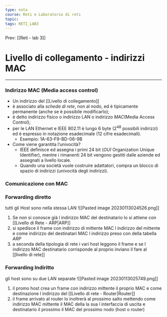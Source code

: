 ```yaml
---
type: nota
course: Reti e Laboratorio di reti
topic: 
tags: RETI_LAB3 
---
```


Prev: [[Reti - lab 3]]

# Livello di collegamento - indirizzi MAC
---
### Indirizzo MAC (Media access control)
- Un indirizzo del [[Livello di collegamento]] 
- è associato alla _scheda di rete_, non al nodo, ed è tipicamente permanente (anche se è possibile modificarlo); 
- è detto indirizzo fisico o indirizzo LAN o indirizzo _MAC_(Media Access Control); 
- per le LAN Ethernet e IEEE 802.11 è lungo 6 byte ($2^{48}$ possibili indirizzi) ed è espresso in notazione esadecimale (12 cifre esadecimali). 
	- Esempio: 1A-63-F9-BD-06-9B 
- Come viene garantita l’univocità? 
	- IEEE definisce ed assegna i primi 24 bit (_OUI_ Organization Unique Identifier), mentre i rimanenti 24 bit vengono gestiti dalle aziende ed assegnati a livello locale. 
	- Quando una società vuole costruire adattatori, compra un blocco di spazio di indirizzi (univocità degli indirizzi).


### Comunicazione con MAC

### Forwarding diretto
tutti gli Host sono nella stessa LAN
![[Pasted image 20230113024526.png]]
1. Se non si conosce già l indirizzo MAC del destinatario lo si attiene con [[Livello di Rete - ARP|ARP]]
2. si spedisce il frame con indirizzo di mittente MAC l indirizzo del mittente e come indirizzo del destinatari MAC l indirizzo preso con della tabella _ARP_ 
3. a seconda della tipologia di rete i vari host leggono il frame e se l indirizzo MAC destinatario corrisponde al proprio inviano il fare al [[livello di rete]] 


### Forwarding Indiritto
gli host sono su due LAN separate
![[Pasted image 20230113025749.png]]
1.  il promo host crea un frame con indirizzo mittente il proprio MAC e come  destinazione l indirizzo del [[Livello di rete - Router|Router]] 
2. il frame arrivato al router lo inoltrerà al prossimo salto mettendo come indirizzo MAC mittente il MAC della la sua l interfaccia di uscita e destinatario il prossimo  il MAC del prossimo nodo (host o router)

